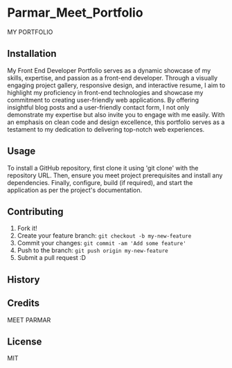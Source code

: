 # Parmar_Meet_Portfolio
MY PORTFOLIO

## Installation
My Front End Developer Portfolio serves as a dynamic showcase of my skills, expertise, and passion as a front-end developer. Through a visually engaging project gallery, responsive design, and interactive resume, I aim to highlight my proficiency in front-end technologies and showcase my commitment to creating user-friendly web applications. By offering insightful blog posts and a user-friendly contact form, I not only demonstrate my expertise but also invite you to engage with me easily. With an emphasis on clean code and design excellence, this portfolio serves as a testament to my dedication to delivering top-notch web experiences.

## Usage

To install a GitHub repository, first clone it using 'git clone' with the repository URL. Then, ensure you meet project prerequisites and install any dependencies. Finally, configure, build (if required), and start the application as per the project's documentation.

## Contributing
1. Fork it!
2. Create your feature branch: `git checkout -b my-new-feature`
3. Commit your changes: `git commit -am 'Add some feature'`
4. Push to the branch: `git push origin my-new-feature`
5. Submit a pull request :D

## History


## Credits
MEET PARMAR

## License
MIT